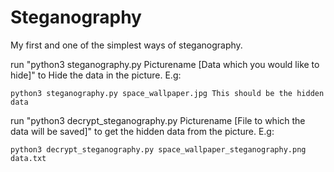 # Steganography
My first and one of the simplest ways of steganography.

run "python3 steganography.py Picturename [Data which you would like to hide]" to Hide the data in the picture.
E.g: 
```
python3 steganography.py space_wallpaper.jpg This should be the hidden data
```

run "python3 decrypt_steganography.py Picturename [File to which the data will be saved]" to get the hidden data from the picture.
E.g: 
```
python3 decrypt_steganography.py space_wallpaper_steganography.png data.txt
```
